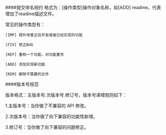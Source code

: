 ####提交命名规约
格式为：[操作类型]操作对象名称，如[ADD] readme，代表增加了readme描述文件。

常见的操作类型有：

    [IMP] 提升改善正在开发或者已经实现的功能

    [FIX] 修正BUG

    [REF] 重构一个功能，对功能重写

    [ADD] 添加实现新功能

    [REM] 删除不需要的文件

####版本号规范

版本格式：主版本号.次版本号.修订号，版本号递增规则如下：

1.主版本号：当你做了不兼容的 API 修改。

2.次版本号：当你做了向下兼容的功能性新增。

3.修订号：当你做了向下兼容的问题修正。

